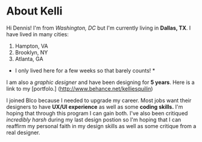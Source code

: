 # About Kelli
Hi Dennis! I'm from *Washington, DC* but I'm currently living in **Dallas, TX**.
I have lived in many cities:

1. Hampton, VA
2. Brooklyn, NY
3. Atlanta, GA
  * I only lived here for a few weeks so that barely counts! *

I am also a *graphic designer* and have been designing for **5 years**. Here is a link to my [portfolo.] (http://www.behance.net/kelliesquilin)

I joined Blco because I needed to upgrade my career. Most jobs want their designers to have **UX/UI experience** as well as some **coding skills.** I'm hoping that through this program I can gain both. I've also been critiqued *incredibly harsh* during my last design postion so I'm hoping that I can reaffirm my personal faith in my design skills as well as some critique from a real designer. 
